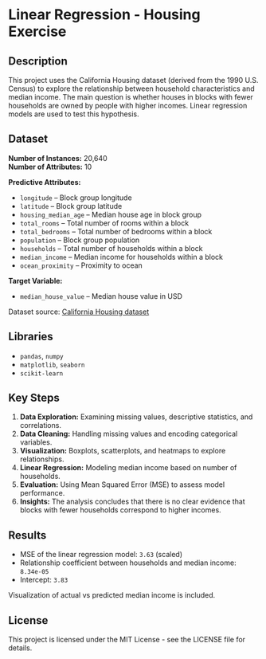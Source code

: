 # Linear Regression - Housing Exercise

## Description
This project uses the California Housing dataset (derived from the 1990 U.S. Census) to explore the relationship between household characteristics and median income. The main question is whether houses in blocks with fewer households are owned by people with higher incomes. Linear regression models are used to test this hypothesis.

## Dataset
**Number of Instances:** 20,640  
**Number of Attributes:** 10  

**Predictive Attributes:**
- `longitude` – Block group longitude
- `latitude` – Block group latitude
- `housing_median_age` – Median house age in block group
- `total_rooms` – Total number of rooms within a block
- `total_bedrooms` – Total number of bedrooms within a block
- `population` – Block group population
- `households` – Total number of households within a block
- `median_income` – Median income for households within a block
- `ocean_proximity` – Proximity to ocean  

**Target Variable:**
- `median_house_value` – Median house value in USD

Dataset source: [California Housing dataset](https://www.dcc.fc.up.pt/~ltorgo/Regression/cal_housing.html)

## Libraries
- `pandas`, `numpy`
- `matplotlib`, `seaborn`
- `scikit-learn`

## Key Steps
1. **Data Exploration:** Examining missing values, descriptive statistics, and correlations.
2. **Data Cleaning:** Handling missing values and encoding categorical variables.
3. **Visualization:** Boxplots, scatterplots, and heatmaps to explore relationships.
4. **Linear Regression:** Modeling median income based on number of households.
5. **Evaluation:** Using Mean Squared Error (MSE) to assess model performance.
6. **Insights:** The analysis concludes that there is no clear evidence that blocks with fewer households correspond to higher incomes.

## Results
- MSE of the linear regression model: `3.63` (scaled)
- Relationship coefficient between households and median income: `8.34e-05`
- Intercept: `3.83`

Visualization of actual vs predicted median income is included.

## License
This project is licensed under the MIT License - see the LICENSE file for details.
